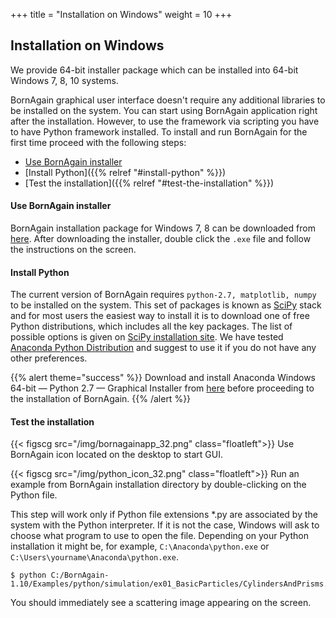 +++
title = "Installation on Windows"
weight = 10
+++

## Installation on Windows

We provide 64-bit installer package which can be installed into 64-bit Windows 7, 8, 10 systems.

BornAgain graphical user interface doesn't require any additional libraries to be installed on the system. You can start using BornAgain application right after the installation. However, to use the framework via scripting you have to have Python framework installed. To install and run BornAgain for the first time proceed with the following steps:

* [Use BornAgain installer](#use-bornagain-installer)
* [Install Python]({{% relref "#install-python" %}})
* [Test the installation]({{% relref "#test-the-installation" %}})

#### Use BornAgain installer

BornAgain installation package for Windows 7, 8 can be downloaded from [here](http://apps.jcns.fz-juelich.de/src/BornAgain). After downloading the installer, double click the `.exe` file and follow the instructions on the screen.

####  Install Python

The current version of BornAgain requires `python-2.7, matplotlib, numpy` to be installed on the system. This set of packages is known as 
[SciPy](http://www.scipy.org/) stack and for most users the easiest way to install it is to download one of free Python distributions, which includes all the key packages. The list of possible options is given on [SciPy installation site](http://www.scipy.org/install.html). We have tested 
[Anaconda Python Distribution](https://store.continuum.io/cshop/anaconda) and suggest to use it if you do not have any other preferences.

{{% alert theme="success" %}}
Download and install Anaconda Windows 64-bit — Python 2.7 — Graphical Installer from [here](http://continuum.io/downloads) before proceeding to the installation of BornAgain.
{{% /alert %}}

#### Test the installation

{{< figscg src="/img/bornagainapp_32.png" class="floatleft">}} Use BornAgain icon located on the desktop to start GUI.

<p style="clear: both;">

{{< figscg src="/img/python_icon_32.png" class="floatleft">}}
Run an example from BornAgain installation directory by double-clicking on the Python file.
<p style="clear: both;">

This step will work only if Python file extensions *.py are associated by the system with the Python interpreter. If it is not the case, Windows will ask to choose what program to use to open the file. Depending on your Python installation it might be, for example, `C:\Anaconda\python.exe` or `C:\Users\yourname\Anaconda\python.exe`.

```
$ python C:/BornAgain-1.10/Examples/python/simulation/ex01_BasicParticles/CylindersAndPrisms.py
```

You should immediately see a scattering image appearing on the screen.